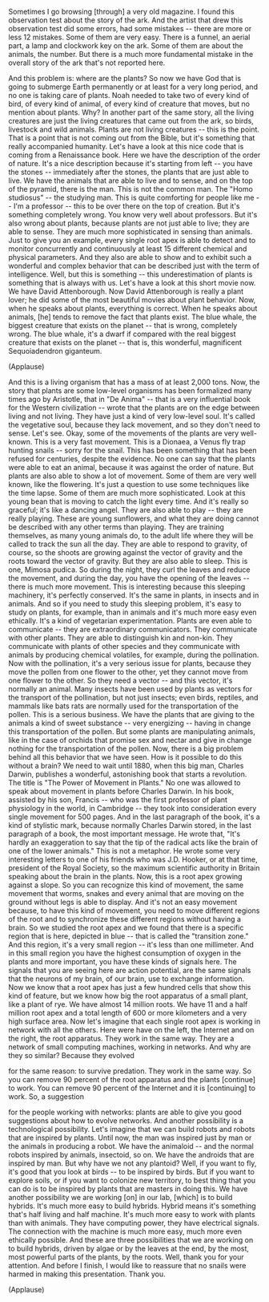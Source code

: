 
Sometimes I go browsing
[through] a very old magazine.
I found this observation test
about the story of the ark.
And the artist that drew this observation test
did some errors, had some mistakes --
there are more or less 12 mistakes.
Some of them are very easy.
There is a funnel, an aerial part,
a lamp and clockwork key on the ark.
Some of them are about the animals, the number.
But there is a much more fundamental mistake
in the overall story of the ark
that&#39;s not reported here.

And this problem is: where are the plants?
So now we have God
that is going to submerge Earth permanently
or at least for a very long period,
and no one is taking care of plants.
Noah needed to take two of every kind of bird,
of every kind of animal,
of every kind of creature that moves,
but no mention about plants.
Why?
In another part of the same story,
all the living creatures
are just the living creatures
that came out from the ark,
so birds, livestock and wild animals.
Plants are not living creatures --
this is the point.
That is a point that is not
coming out from the Bible,
but it&#39;s something that
really accompanied humanity.
Let&#39;s have a look at this nice code
that is coming from a Renaissance book.
Here we have the description
of the order of nature.
It&#39;s a nice description because it&#39;s starting from left --
you have the stones --
immediately after the stones, the plants
that are just able to live.
We have the animals that are able to live and to sense,
and on the top of the pyramid,
there is the man.
This is not the common man.
The &quot;Homo studiosus&quot; -- the studying man.
This is quite comforting
for people like me -- I&#39;m a professor --
this to be over there on the top of creation.
But it&#39;s something completely wrong.
You know very well about professors.
But it&#39;s also wrong about plants,
because plants are not just able to live;
they are able to sense.
They are much more sophisticated
in sensing than animals.
Just to give you an example,
every single root apex
is able to detect and to monitor
concurrently and continuously
at least 15 different chemical
and physical parameters.
And they also are able to show and to exhibit
such a wonderful and complex behavior
that can be described just with the term of intelligence.
Well, but this is something --
this underestimation of plants is something
that is always with us.
Let&#39;s have a look at this short movie now.
We have David Attenborough.
Now David Attenborough is really a plant lover;
he did some of the most beautiful movies
about plant behavior.
Now, when he speaks about plants,
everything is correct.
When he speaks about animals,
[he] tends to remove the fact
that plants exist.
The blue whale,
the biggest creature that exists on the planet --
that is wrong, completely wrong.
The blue whale, it&#39;s a dwarf
if compared with the real biggest creature
that exists on the planet --
that is, this wonderful,
magnificent Sequoiadendron giganteum.

(Applause)

And this is a living organism
that has a mass of at least 2,000 tons.
Now, the story
that plants are some low-level organisms
has been formalized
many times ago by Aristotle,
that in &quot;De Anima&quot; --
that is a very influential book for the Western civilization --
wrote that the plants are on the edge
between living and not living.
They have just a kind of very low-level soul.
It&#39;s called the vegetative soul,
because they lack movement,
and so they don&#39;t need to sense.
Let&#39;s see.
Okay, some of the movements of the plants are very well-known.
This is a very fast movement.
This is a Dionaea, a Venus fly trap
hunting snails --
sorry for the snail.
This has been something that has been refused for centuries,
despite the evidence.
No one can say that the plants were able to eat an animal,
because it was against the order of nature.
But plants are also able
to show a lot of movement.
Some of them are very well known, like the flowering.
It&#39;s just a question to use some techniques
like the time lapse.
Some of them are much more sophisticated.
Look at this young bean
that is moving to catch the light every time.
And it&#39;s really so graceful;
it&#39;s like a dancing angel.
They are also able to play --
they are really playing.
These are young sunflowers,
and what they are doing
cannot be described
with any other terms than playing.
They are training themselves,
as many young animals do,
to the adult life
where they will be called to track the sun
all the day.
They are able to respond to gravity, of course,
so the shoots are growing
against the vector of gravity
and the roots toward the vector of gravity.
But they are also able to sleep.
This is one, Mimosa pudica.
So during the night,
they curl the leaves
and reduce the movement,
and during the day, you have the opening of the leaves --
there is much more movement.
This is interesting
because this sleeping machinery,
it&#39;s perfectly conserved.
It&#39;s the same in plants, in insects
and in animals.
And so if you need to study this sleeping problem,
it&#39;s easy to study on plants, for example,
than in animals
and it&#39;s much more easy even ethically.
It&#39;s a kind of vegetarian
experimentation.
Plants are even able to communicate --
they are extraordinary communicators.
They communicate with other plants.
They are able to distinguish kin and non-kin.
They communicate
with plants of other species
and they communicate with animals
by producing chemical volatiles,
for example, during the pollination.
Now with the pollination, it&#39;s a very serious issue for plants,
because they move the pollen from one flower to the other,
yet they cannot move from one flower to the other.
So they need a vector --
and this vector,
it&#39;s normally an animal.
Many insects
have been used by plants as vectors
for the transport of the pollination,
but not just insects; even birds, reptiles,
and mammals like bats rats
are normally used for the transportation of the pollen.
This is a serious business.
We have the plants that are giving to the animals
a kind of sweet substance --
very energizing --
having in change this transportation of the pollen.
But some plants are manipulating animals,
like in the case of orchids
that promise sex and nectar
and give in change nothing
for the transportation of the pollen.
Now, there is a big problem
behind all this behavior that we have seen.
How is it possible to do this without a brain?
We need to wait until 1880,
when this big man,
Charles Darwin,
publishes a wonderful, astonishing book
that starts a revolution.
The title is &quot;The Power of Movement in Plants.&quot;
No one was allowed to speak about movement in plants
before Charles Darwin.
In his book,
assisted by his son, Francis --
who was the first professor of plant physiology in the world, in Cambridge --
they took into consideration every single movement
for 500 pages.
And in the last paragraph of the book,
it&#39;s a kind of stylistic mark,
because normally Charles Darwin stored,
in the last paragraph of a book,
the most important message.
He wrote that,
&quot;It&#39;s hardly an exaggeration
to say that the tip of the radical
acts like the brain
of one of the lower animals.&quot;
This is not a metaphor.
He wrote some very interesting letters to one of his friends
who was J.D. Hooker, or at that time, president of the Royal Society,
so the maximum scientific authority in Britain
speaking about the brain in the plants.
Now, this is a root apex
growing against a slope.
So you can recognize this kind of movement,
the same movement that worms, snakes
and every animal
that are moving on the ground without legs
is able to display.
And it&#39;s not an easy movement
because, to have this kind of movement,
you need to move different regions of the root
and to synchronize these different regions
without having a brain.
So we studied the root apex
and we found that there is a specific region
that is here, depicted in blue --
that is called the &quot;transition zone.&quot;
And this region, it&#39;s a very small region --
it&#39;s less than one millimeter.
And in this small region
you have the highest consumption
of oxygen in the plants
and more important,
you have these kinds of signals here.
The signals that you are seeing here are action potential,
are the same signals
that the neurons of my brain, of our brain,
use to exchange information.
Now we know that a root apex
has just a few hundred cells
that show this kind of feature,
but we know how big
the root apparatus of a small plant, like a plant of rye.
We have almost
14 million roots.
We have 11 and a half million
root apex
and a total length of 600 or more kilometers
and a very high surface area.
Now let&#39;s imagine
that each single root apex
is working in network with all the others.
Here were have on the left, the Internet
and on the right, the root apparatus.
They work in the same way.
They are a network
of small computing machines,
working in networks.
And why are they so similar?
Because they evolved

for the same reason:
to survive predation.
They work in the same way.
So you can remove 90 percent of the root apparatus
and the plants [continue] to work.
You can remove 90 percent of the Internet
and it is [continuing] to work.
So, a suggestion

for the people working with networks:
plants are able
to give you good suggestions
about how to evolve networks.
And another possibility
is a technological possibility.
Let&#39;s imagine
that we can build robots
and robots that are inspired by plants.
Until now,
the man was inspired
just by man or the animals
in producing a robot.
We have the animaloid --
and the normal robots inspired by animals,
insectoid, so on.
We have the androids
that are inspired by man.
But why have we not any plantoid?
Well, if you want to fly,
it&#39;s good that you look at birds --
to be inspired by birds.
But if you want to explore soils,
or if you want to colonize
new territory,
to best thing that you can do is to be inspired by plants
that are masters in doing this.
We have another possibility
we are working [on] in our lab,
[which] is to build hybrids.
It&#39;s much more easy to build hybrids.
Hybrid means it&#39;s something
that&#39;s half living and half machine.
It&#39;s much more easy to work with plants
than with animals.
They have computing power,
they have electrical signals.
The connection with the machine is much more easy,
much more even ethically possible.
And these are three possibilities
that we are working on
to build hybrids,
driven by algae
or by the leaves at the end,
by the most, most powerful parts of the plants,
by the roots.
Well, thank you for your attention.
And before I finish,
I would like to reassure that no snails were harmed
in making this presentation.
Thank you.

(Applause)

